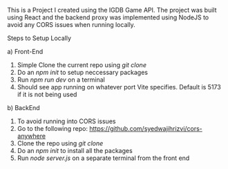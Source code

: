 This is a Project I created using the IGDB Game API. The project was built using React and the backend proxy was implemented using NodeJS to avoid any CORS issues when running locally.

Steps to Setup Locally

a) Front-End
   1) Simple Clone the current repo using _git clone_
   2) Do an _npm init_ to setup neccessary packages
   3) Run _npm run dev_ on a terminal
   4) Should see app running on whatever port Vite specifies. Default is 5173 if it is not being used

b) BackEnd
   1) To avoid running into CORS issues
   2) Go to the following repo: https://github.com/syedwajihrizvi/cors-anywhere
   3) Clone the repo using _git clone_
   4) Do an _npm init_ to install all the packages
   5) Run _node server.js_ on a separate terminal from the front end
  
